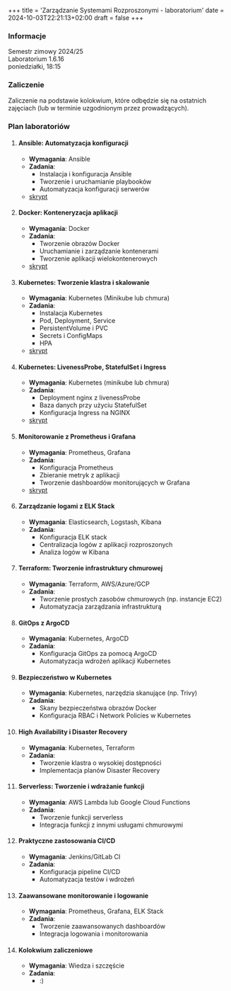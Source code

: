 +++
title = 'Zarządzanie Systemami Rozproszonymi - laboratorium'
date = 2024-10-03T22:21:13+02:00
draft = false
+++

### Informacje

Semestr zimowy 2024/25  
Laboratorium 1.6.16  
poniedziałki, 18:15

### Zaliczenie

Zaliczenie na podstawie kolokwium, które odbędzie się na ostatnich zajęciach (lub w terminie uzgodnionym przez prowadzących).

### Plan laboratoriów

1. #### Ansible: Automatyzacja konfiguracji
   - **Wymagania**: Ansible
   - **Zadania**:
     - Instalacja i konfiguracja Ansible
     - Tworzenie i uruchamianie playbooków
     - Automatyzacja konfiguracji serwerów
   - [skrypt](/jwozniak/labs/0-ansible.pdf)  

2. #### Docker: Konteneryzacja aplikacji
   - **Wymagania**: Docker
   - **Zadania**:
     - Tworzenie obrazów Docker
     - Uruchamianie i zarządzanie kontenerami
     - Tworzenie aplikacji wielokontenerowych
   - [skrypt](/jwozniak/labs/1-docker.pdf)

3. #### Kubernetes: Tworzenie klastra i skalowanie
   - **Wymagania**: Kubernetes (Minikube lub chmura)
   - **Zadania**:
     - Instalacja Kubernetes
     - Pod, Deployment, Service
     - PersistentVolume i PVC
     - Secrets i ConfigMaps
     - HPA
   - [skrypt](/jwozniak/labs/2-kubernetes.pdf)

4. #### Kubernetes: LivenessProbe, StatefulSet i Ingress
   - **Wymagania**: Kubernetes (minikube lub chmura)
   - **Zadania**:
     - Deployment nginx z livenessProbe
     - Baza danych przy użyciu StatefulSet
     - Konfiguracja Ingress na NGINX
   - [skrypt](/jwozniak/labs/3-kubernetes-2.pdf)

5. #### Monitorowanie z Prometheus i Grafana
   - **Wymagania**: Prometheus, Grafana
   - **Zadania**:
     - Konfiguracja Prometheus
     - Zbieranie metryk z aplikacji
     - Tworzenie dashboardów monitorujących w Grafana
   - [skrypt](/jwozniak/labs/4-monitoring.pdf)

6. #### Zarządzanie logami z ELK Stack
   - **Wymagania**: Elasticsearch, Logstash, Kibana
   - **Zadania**:
     - Konfiguracja ELK stack
     - Centralizacja logów z aplikacji rozproszonych
     - Analiza logów w Kibana

7. #### Terraform: Tworzenie infrastruktury chmurowej
   - **Wymagania**: Terraform, AWS/Azure/GCP
   - **Zadania**:
     - Tworzenie prostych zasobów chmurowych (np. instancje EC2)
     - Automatyzacja zarządzania infrastrukturą

8. #### GitOps z ArgoCD
   - **Wymagania**: Kubernetes, ArgoCD
   - **Zadania**:
     - Konfiguracja GitOps za pomocą ArgoCD
     - Automatyzacja wdrożeń aplikacji Kubernetes

9. #### Bezpieczeństwo w Kubernetes
   - **Wymagania**: Kubernetes, narzędzia skanujące (np. Trivy)
   - **Zadania**:
     - Skany bezpieczeństwa obrazów Docker
     - Konfiguracja RBAC i Network Policies w Kubernetes

10. #### High Availability i Disaster Recovery
    - **Wymagania**: Kubernetes, Terraform
    - **Zadania**:
      - Tworzenie klastra o wysokiej dostępności
      - Implementacja planów Disaster Recovery

11. #### Serverless: Tworzenie i wdrażanie funkcji
    - **Wymagania**: AWS Lambda lub Google Cloud Functions
    - **Zadania**:
      - Tworzenie funkcji serverless
      - Integracja funkcji z innymi usługami chmurowymi

12. #### Praktyczne zastosowania CI/CD
    - **Wymagania**: Jenkins/GitLab CI
    - **Zadania**:
      - Konfiguracja pipeline CI/CD
      - Automatyzacja testów i wdrożeń

13. #### Zaawansowane monitorowanie i logowanie
    - **Wymagania**: Prometheus, Grafana, ELK Stack
    - **Zadania**:
      - Tworzenie zaawansowanych dashboardów
      - Integracja logowania i monitorowania

14. #### Kolokwium zaliczeniowe
    - **Wymagania**: Wiedza i szczęście
    - **Zadania**:
      - :)
